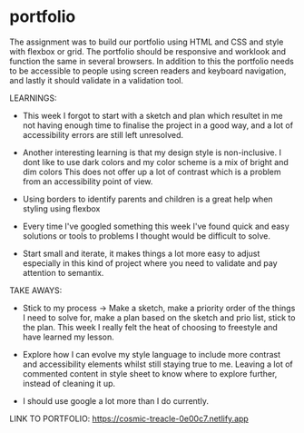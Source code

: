 # portfolio

The assignment was to build our portfolio using HTML and CSS and style with flexbox or grid. The portfolio should be responsive and worklook and function the same in several browsers. In addition to this the portfolio needs to be accessible to people using screen readers and keyboard navigation, and lastly it should validate in a validation tool.

LEARNINGS:
- This week I forgot to start with a sketch and plan which resultet in me not having enough time to finalise the project in a good way, and a lot of accessibility errors are still left unresolved.

- Another interesting learning is that my design style is non-inclusive. I dont like to use dark colors and my color scheme is a mix of bright and dim colors This does not offer up a lot of contrast which is a problem from an accessibility point of view.

- Using borders to identify parents and children is a great help when styling using flexbox

- Every time I've googled something this week I've found quick and easy solutions or tools to problems I thought would be difficult to solve. 

- Start small and iterate, it makes things a lot more easy to adjust especially in this kind of project where you need to validate and pay attention to semantix.

TAKE AWAYS:
- Stick to my process -> Make a sketch, make a priority order of the things I need to solve for, make a plan based on the sketch and prio list, stick to the plan. This week I really felt the heat of choosing to freestyle and have learned my lesson.

- Explore how I can evolve my style language to include more contrast and accessibility elements whilst still staying true to me. Leaving a lot of commented content in style sheet to know where to explore further, instead of cleaning it up.

- I should use google a lot more than I do currently.

LINK TO PORTFOLIO:
https://cosmic-treacle-0e00c7.netlify.app
